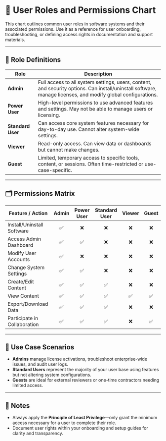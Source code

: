 # 👥 User Roles and Permissions Chart

This chart outlines common user roles in software systems and their associated permissions. Use it as a reference for user onboarding, troubleshooting, or defining access rights in documentation and support materials.

---

## 🔐 Role Definitions

| Role        | Description |
|-------------|-------------|
| **Admin**   | Full access to all system settings, users, content, and security options. Can install/uninstall software, manage licenses, and modify global configurations. |
| **Power User** | High-level permissions to use advanced features and settings. May not be able to manage users or licensing. |
| **Standard User** | Can access core system features necessary for day-to-day use. Cannot alter system-wide settings. |
| **Viewer**   | Read-only access. Can view data or dashboards but cannot make changes. |
| **Guest**    | Limited, temporary access to specific tools, content, or sessions. Often time-restricted or use-case-specific. |

---

## 🗂️ Permissions Matrix

| Feature / Action                  | Admin | Power User | Standard User | Viewer | Guest |
|----------------------------------|:-----:|:----------:|:-------------:|:------:|:-----:|
| Install/Uninstall Software       | ✅    | ❌         | ❌            | ❌     | ❌    |
| Access Admin Dashboard           | ✅    | ✅         | ❌            | ❌     | ❌    |
| Modify User Accounts             | ✅    | ❌         | ❌            | ❌     | ❌    |
| Change System Settings           | ✅    | ✅         | ❌            | ❌     | ❌    |
| Create/Edit Content              | ✅    | ✅         | ✅            | ❌     | ❌    |
| View Content                     | ✅    | ✅         | ✅            | ✅     | ✅    |
| Export/Download Data             | ✅    | ✅         | ✅            | ❌     | ❌    |
| Participate in Collaboration     | ✅    | ✅         | ✅            | ❌     | ✅    |

---

## 🧩 Use Case Scenarios

- **Admins** manage license activations, troubleshoot enterprise-wide issues, and audit user logs.
- **Standard Users** represent the majority of your user base using features but not altering system configurations.
- **Guests** are ideal for external reviewers or one-time contractors needing limited access.

---

## 📌 Notes

- Always apply the **Principle of Least Privilege**—only grant the minimum access necessary for a user to complete their role.
- Document user rights within your onboarding and setup guides for clarity and transparency.

